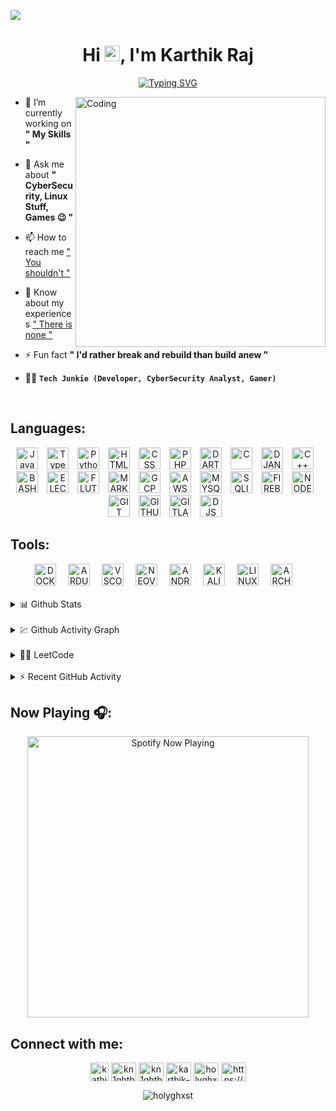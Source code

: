 [![](https://visitcount.itsvg.in/api?id=HoLyGhxsT&label=Profile%20Views&color=9&icon=2&pretty=true)](https://visitcount.itsvg.in)
<!-- [![MasterHead](https://i.imgur.com/T6qxFmt.gif)](https://github.com/holyghxst) -->
<!-- <p align="left"> <img src="https://visitcount.itsvg.in/api?id=HoLyGhxsT&label=Profile%20Views&color=9&icon=2&pretty=true" alt="holyghxst" /> </p> -->
<h1 align="center">Hi <img src="https://raw.githubusercontent.com/MartinHeinz/MartinHeinz/master/wave.gif" width="25px">, I'm Karthik Raj</h1>
<p align="center">
  <!-- <a href="https://git.io/typing-svg">
    <img src="https://readme-typing-svg.herokuapp.com?color=%2340A597&size=30&width=800&lines=A+Curious+Cyber-Security+Enthusiast;I+Love+Learning+New+Technologies;And+Play+Around+With+Them">
  </a> -->
  <a href="https://git.io/typing-svg"><img src="https://readme-typing-svg.demolab.com?font=Fira+Code&pause=1000&color=D22730&center=true&width=435&lines=A+Curious+Cyber-Security+Enthusiast;I+Love+Learning+New+Technologies+;And+Play+Around+With+Them" alt="Typing SVG" /></a>
</p>
<img align="right" alt="Coding" width="400" src="https://media.tenor.com/qJ5evVs-_uUAAAAC/coding.gif">

- 🔭 I’m currently working on **" My Skills "**

- 💬 Ask me about **" CyberSecurity, Linux Stuff, Games 😉 "**

- 📫 How to reach me [" You shouldn't "](#connect-with-me)

- 📄 Know about my experiences [" There is none "](#languages)

- ⚡ Fun fact **" I'd rather break and rebuild than build anew "**
  
- 👨‍💻 **`Tech Junkie (Developer, CyberSecurity Analyst, Gamer)`**
<br/>

## Languages:

<div align="center">
<img title="JavaScript" alt="JavaScript" width="35px" style="padding-right:10px;" src="https://cdn.jsdelivr.net/gh/devicons/devicon/icons/javascript/javascript-plain.svg" />
<img title="TypeScript" alt="TypeScript" width="35px" style="padding-right:10px;" src="https://cdn.jsdelivr.net/gh/devicons/devicon/icons/typescript/typescript-plain.svg" />
<img title="Python" alt="Python" width="35px" style="padding-right:10px;" src="https://cdn.jsdelivr.net/gh/devicons/devicon/icons/python/python-plain.svg" />
<img title="HTML" alt="HTML" width="35px" style="padding-right:10px;" src="https://cdn.jsdelivr.net/gh/devicons/devicon/icons/html5/html5-plain.svg" />
<img title="CSS" alt="CSS" width="35px" style="padding-right:10px;" src="https://cdn.jsdelivr.net/gh/devicons/devicon/icons/css3/css3-plain.svg" />
<img title="PHP" alt="PHP" width="35px" style="padding-right:10px;" src="https://cdn.jsdelivr.net/gh/devicons/devicon/icons/php/php-plain.svg" />
<img title="DART" alt="DART" width="35px" style="padding-right:10px;" src="https://cdn.jsdelivr.net/gh/devicons/devicon/icons/dart/dart-original.svg" />
<img title="C" alt="C" width="35px" style="padding-right:10px;" src="https://cdn.jsdelivr.net/gh/devicons/devicon/icons/c/c-original.svg" />
<img title="DJANGO" alt="DJANGO" width="35px" style="padding-right:10px;" src="https://cdn.jsdelivr.net/gh/devicons/devicon/icons/django/django-plain-wordmark.svg" />
<img title="C++" alt="C++" width="35px" style="padding-right:10px;" src="https://cdn.jsdelivr.net/gh/devicons/devicon/icons/cplusplus/cplusplus-original.svg" />
<img title="BASH" alt="BASH" width="35px" style="padding-right:10px;" src="https://cdn.jsdelivr.net/gh/devicons/devicon/icons/bash/bash-plain.svg" />
<img title="ElectronJS" alt="ELECTRONJS" width="35px" style="padding-right:10px;" src="https://cdn.jsdelivr.net/gh/devicons/devicon/icons/electron/electron-original.svg" />
<img title="Flutter" alt="FLUTTER" width="35px" style="padding-right:10px;" src="https://cdn.jsdelivr.net/gh/devicons/devicon/icons/flutter/flutter-original.svg" />
<img title="MARKDOWN" alt="MARKDOWN" width="35px" style="padding-right:10px;" src="https://cdn.jsdelivr.net/gh/devicons/devicon/icons/markdown/markdown-original.svg" />
<img title="Google Cloud Platform" alt="GCP" width="35px" style="padding-right:10px;" src="https://cdn.jsdelivr.net/gh/devicons/devicon/icons/googlecloud/googlecloud-original.svg" />
<img title="Amazon Web Services" alt="AWS" width="35px" style="padding-right:10px;" src="https://cdn.jsdelivr.net/gh/devicons/devicon/icons/amazonwebservices/amazonwebservices-plain-wordmark.svg" />
<img title="MYSQL" alt="MYSQL" width="35px" style="padding-right:10px;" src="https://cdn.jsdelivr.net/gh/devicons/devicon/icons/mysql/mysql-original-wordmark.svg" />
<img title="SQLITE" alt="SQLITE" width="35px" style="padding-right:10px;" src="https://cdn.jsdelivr.net/gh/devicons/devicon/icons/sqlite/sqlite-original.svg" />
<img title="Firebase" alt="FIREBASE" width="35px" style="padding-right:10px;" src="https://cdn.jsdelivr.net/gh/devicons/devicon/icons/firebase/firebase-plain-wordmark.svg" />
<img title="NodeJS" alt="NODEJS" width="35px" style="padding-right:10px;" src="https://cdn.jsdelivr.net/gh/devicons/devicon/icons/nodejs/nodejs-original.svg" />
<img title="Git" alt="GIT" width="35px" style="padding-right:10px;" src="https://cdn.jsdelivr.net/gh/devicons/devicon/icons/git/git-original.svg" />
<img title="Github" alt="GITHUB" width="35px" style="padding-right:10px;" src="https://cdn.jsdelivr.net/gh/devicons/devicon/icons/github/github-original.svg" />
<img title="Gitlab" alt="GITLAB" width="35px" style="padding-right:10px;" src="https://cdn.jsdelivr.net/gh/devicons/devicon/icons/gitlab/gitlab-original.svg" />
<img title="DiscordJS" alt="DJS" width="35px" style="padding-right:10px;" src="https://cdn.jsdelivr.net/gh/devicons/devicon/icons/discordjs/discordjs-original.svg" />
</div>

## Tools:

<div align="center">
<img title="DOCKER" alt="DOCKER" width="35px" style="padding-right:15px;" src="https://cdn.jsdelivr.net/gh/devicons/devicon/icons/docker/docker-original-wordmark.svg" />
<img title="Arduino" alt="ARDUINO" width="35px" style="padding-right:15px;" src="https://cdn.jsdelivr.net/gh/devicons/devicon/icons/arduino/arduino-original-wordmark.svg" />
<img title="VSCode" alt="VSCODE" width="35px" style="padding-right:15px;" src="https://cdn.jsdelivr.net/gh/devicons/devicon/icons/vscode/vscode-original.svg" />
<img title="NeoVIM" alt="NEOVIM" width="35px" style="padding-right:15px;" src="https://www.vectorlogo.zone/logos/neovimio/neovimio-icon.svg" />
<img title="Android Studio" alt="ANDROID_STUDIO" width="35px" style="padding-right:15px;" src="https://cdn.jsdelivr.net/gh/devicons/devicon/icons/androidstudio/androidstudio-original.svg" />
<img title="Kali" alt="KALI" width="35px" style="padding-right:15px;" src="https://img.icons8.com/plasticine/100/null/kali-linux.png" />
<img title="Linux" alt="LINUX" width="35px" style="padding-right:15px;" src="https://cdn.jsdelivr.net/gh/devicons/devicon/icons/linux/linux-plain.svg" />
<img title="Arch Linux" alt="ARCH-LINUX" width="35px" style="padding-right:15px;" src="https://img.icons8.com/external-tal-revivo-color-tal-revivo/24/null/external-arch-linux-composed-of-nonfree-and-open-source-software-logo-color-tal-revivo.png" />

</div>
<br />
<!-- <div align="center">
<a href="https://developer.mozilla.org/en-US/docs/Web/JavaScript" target="_blank" rel="noreferrer"> <img src="https://raw.githubusercontent.com/devicons/devicon/master/icons/javascript/javascript-original.svg" alt="javascript" width="40" height="40"/> </a>
<a href="https://www.typescriptlang.org/" target="_blank" rel="noreferrer"> <img src="https://raw.githubusercontent.com/devicons/devicon/master/icons/typescript/typescript-original.svg" alt="typescript" width="40" height="40"/> </a>
<a href="https://www.python.org" target="_blank" rel="noreferrer"> <img src="https://raw.githubusercontent.com/devicons/devicon/master/icons/python/python-original.svg" alt="python" width="40" height="40"/> </a>
<a href="https://www.w3.org/html/" target="_blank" rel="noreferrer"> <img src="https://raw.githubusercontent.com/devicons/devicon/master/icons/html5/html5-original-wordmark.svg" alt="html5" width="40" height="40"/> </a>
<a href="https://www.w3schools.com/css/" target="_blank" rel="noreferrer"> <img src="https://raw.githubusercontent.com/devicons/devicon/master/icons/css3/css3-original-wordmark.svg" alt="css3" width="40" height="40"/> </a> 
<a href="https://www.php.net" target="_blank" rel="noreferrer"> <img src="https://raw.githubusercontent.com/devicons/devicon/master/icons/php/php-original.svg" alt="php" width="40" height="40"/> </a>
<a href="https://dart.dev" target="_blank" rel="noreferrer"> <img src="https://www.vectorlogo.zone/logos/dartlang/dartlang-icon.svg" alt="dart" width="40" height="40"/> </a> 
<a href="https://www.cprogramming.com/" target="_blank" rel="noreferrer"> <img src="https://raw.githubusercontent.com/devicons/devicon/master/icons/c/c-original.svg" alt="c" width="40" height="40"/> </a> 
<a href="https://www.djangoproject.com/" target="_blank" rel="noreferrer"> <img src="https://cdn.worldvectorlogo.com/logos/django.svg" alt="django" width="40" height="40"/> </a>
<a href="https://nextjs.org/" target="_blank" rel="noreferrer"> <img src="https://cdn.worldvectorlogo.com/logos/nextjs-2.svg" alt="nextjs" width="40" height="40"/> </a> 
<a href="https://www.docker.com/" target="_blank" rel="noreferrer"> <img src="https://raw.githubusercontent.com/devicons/devicon/master/icons/docker/docker-original-wordmark.svg" alt="docker" width="40" height="40"/> </a> 
<a href="https://www.w3schools.com/cpp/" target="_blank" rel="noreferrer"> <img src="https://raw.githubusercontent.com/devicons/devicon/master/icons/cplusplus/cplusplus-original.svg" alt="cplusplus" width="40" height="40"/> </a> 
<a href="https://www.gnu.org/software/bash/" target="_blank" rel="noreferrer"> <img src="https://www.vectorlogo.zone/logos/gnu_bash/gnu_bash-icon.svg" alt="bash" width="40" height="40"/> </a> 
<a href="https://www.electronjs.org" target="_blank" rel="noreferrer"> <img src="https://raw.githubusercontent.com/devicons/devicon/master/icons/electron/electron-original.svg" alt="electron" width="40" height="40"/> </a> 
<a href="https://flutter.dev" target="_blank" rel="noreferrer"> <img src="https://www.vectorlogo.zone/logos/flutterio/flutterio-icon.svg" alt="flutter" width="40" height="40"/> </a> 
<a href="https://cloud.google.com" target="_blank" rel="noreferrer"> <img src="https://www.vectorlogo.zone/logos/google_cloud/google_cloud-icon.svg" alt="gcp" width="40" height="40"/> </a> 
<a href="https://aws.amazon.com" target="_blank" rel="noreferrer"> <img src="https://raw.githubusercontent.com/devicons/devicon/master/icons/amazonwebservices/amazonwebservices-original-wordmark.svg" alt="aws" width="40" height="40"/> </a> 
<a href="https://www.mysql.com/" target="_blank" rel="noreferrer"> <img src="https://raw.githubusercontent.com/devicons/devicon/master/icons/mysql/mysql-original-wordmark.svg" alt="mysql" width="40" height="40"/> </a>
<a href="https://www.sqlite.org/" target="_blank" rel="noreferrer"> <img src="https://www.vectorlogo.zone/logos/sqlite/sqlite-icon.svg" alt="sqlite" width="40" height="40"/> </a>
<a href="https://firebase.google.com/" target="_blank" rel="noreferrer"> <img src="https://www.vectorlogo.zone/logos/firebase/firebase-icon.svg" alt="firebase" width="40" height="40"/> </a> 
<a href="https://nodejs.org" target="_blank" rel="noreferrer"> <img src="https://raw.githubusercontent.com/devicons/devicon/master/icons/nodejs/nodejs-original-wordmark.svg" alt="nodejs" width="40" height="40"/> </a> 
<a href="https://heroku.com" target="_blank" rel="noreferrer"> <img src="https://www.vectorlogo.zone/logos/heroku/heroku-icon.svg" alt="heroku" width="40" height="40"/> </a> 
<a href="https://git-scm.com/" target="_blank" rel="noreferrer"> <img src="https://www.vectorlogo.zone/logos/git-scm/git-scm-icon.svg" alt="git" width="40" height="40"/> </a> 
<a href="https://www.linux.org/" target="_blank" rel="noreferrer"> <img src="https://raw.githubusercontent.com/devicons/devicon/master/icons/linux/linux-original.svg" alt="linux" width="40" height="40"/> </a> 
<a href="https://www.arduino.cc/" target="_blank" rel="noreferrer"> <img src="https://cdn.worldvectorlogo.com/logos/arduino-1.svg" alt="arduino" width="40" height="40"/> </a> 
</div> -->

<!-- ## Github Stats:

<p align="center">
<img src="https://github-readme-stats-two-nu-21.vercel.app/api/top-langs?username=holyghxst&show_icons=true&locale=en&layout=compact&theme=gotham" alt="holyghxst" />
<br />
<img src="https://github-readme-stats-two-nu-21.vercel.app/api?username=holyghxst&show_icons=true&locale=en&layout=compact&theme=gotham" alt="holyghxst" />
<br />
<img src="https://github-readme-streak-stats.herokuapp.com/?user=holyghxst&layout=compact&theme=gotham" alt="holyghxst" />
</p>
<br /> -->

<details>
  <summary>📊 Github Stats </summary>
  <br />
  <p align="center">
    <img src="https://github-readme-stats-two-nu-21.vercel.app/api/top-langs?username=holyghxst&show_icons=true&locale=en&layout=compact&theme=gotham" alt="holyghxst" />
    <br />
    <img src="https://github-readme-stats-two-nu-21.vercel.app/api?username=holyghxst&show_icons=true&locale=en&layout=compact&theme=gotham" alt="holyghxst" />
    <br />
    <img src="https://github-readme-streak-stats.herokuapp.com/?user=holyghxst&layout=compact&theme=gotham" alt="holyghxst" />
  </p>
  <br />
</details>

<br />

<details>
  <summary>💹 Github Activity Graph </summary>
  <br>
  <img src="https://github-readme-activity-graph.cyclic.app/graph?username=holyghxst&theme=react-dark" alt="Oops, something went wrong with Activity Graph" />
</details>

<br />

<details>
 <summary>🧑‍💻 LeetCode </summary>
  <div align="center">
  <img src="https://leetcode-stats-six.vercel.app/?username=HoLyGhxsT&theme=dark"  />
  </div>
</details>

<br />

<details>
  <summary>⚡ Recent GitHub Activity</summary>
  <div align="center">

<!--START_SECTION:activity-->
1. 🎉 Merged PR [#3](https://github.com/HoLyGhxsT/speakerbox/pull/3) in [HoLyGhxsT/speakerbox](https://github.com/HoLyGhxsT/speakerbox)
2. 💪 Opened PR [#3](https://github.com/HoLyGhxsT/speakerbox/pull/3) in [HoLyGhxsT/speakerbox](https://github.com/HoLyGhxsT/speakerbox)
3. 🎉 Merged PR [#2](https://github.com/HoLyGhxsT/speakerbox/pull/2) in [HoLyGhxsT/speakerbox](https://github.com/HoLyGhxsT/speakerbox)
4. 💪 Opened PR [#2](https://github.com/HoLyGhxsT/speakerbox/pull/2) in [HoLyGhxsT/speakerbox](https://github.com/HoLyGhxsT/speakerbox)
5. 🎉 Merged PR [#1](https://github.com/HoLyGhxsT/speakerbox/pull/1) in [HoLyGhxsT/speakerbox](https://github.com/HoLyGhxsT/speakerbox)
<!--END_SECTION:activity-->

</div>
</details>

## Now Playing 🎧:

<div align="center">
  <a href="https://open.spotify.com/user/gcv6nldu9d8pdd29lnuyzjc9p" target="_blank">
    <img  align="center" src="https://spotify-now-playing-azure-three.vercel.app/api/spotify" alt="Spotify Now Playing" width="450"/>
  </a>
</div>
<!-- [<img  align="center" src="https://spotify-now-playing-azure-three.vercel.app/api/spotify" alt="Spotify Now Playing" width="350"/>](https://open.spotify.com/user/gcv6nldu9d8pdd29lnuyzjc9p) -->

## Connect with me:

<p align="center">
<a title="karthikrofficial7@gmail.com" href="mailto:karthikrofficial7@gmail.com" ><img align="center" src="https://img.icons8.com/dusk/64/null/mail-ru-agent.png" alt="kathikrofficial7@gmail.com" height="30" width="30" /></a>
<a title="Instagram" href="https://instagram.com/kn1ghtblood" ><img align="center" src="https://raw.githubusercontent.com/rahuldkjain/github-profile-readme-generator/master/src/images/icons/Social/instagram.svg" alt="kn1ghtblood" height="30" width="40" /></a>
<a title="GitHub" href="https://github.com/HoLyGhxsT" ><img align="center" src="https://raw.githubusercontent.com/rahuldkjain/github-profile-readme-generator/master/src/images/icons/Social/github.svg" alt="kn1ghtblood" height="30" width="40" /></a>
<a title="LinkedIn" href="https://linkedin.com/in/karthik-r-536018216/" ><img align="center" src="https://raw.githubusercontent.com/rahuldkjain/github-profile-readme-generator/master/src/images/icons/Social/linked-in-alt.svg" alt="karthik-r-536018216/" height="30" width="40" /></a>
<a title="LeetCode" href="https://www.leetcode.com/holyghxst" ><img align="center" src="https://raw.githubusercontent.com/rahuldkjain/github-profile-readme-generator/master/src/images/icons/Social/leet-code.svg" alt="holyghxst" height="30" width="40" /></a>
<a title="Discord" href="https://discordapp.com/users/389076071363903489" ><img align="center" src="https://raw.githubusercontent.com/rahuldkjain/github-profile-readme-generator/master/src/images/icons/Social/discord.svg" alt="https://discordapp.com/users/389076071363903489" height="30" width="40" /></a>
</p>

<p align="center"> <img src="https://komarev.com/ghpvc/?username=holyghxst&label=Profile%20views&color=0e75b6&style=flat" alt="holyghxst" /> </p>
